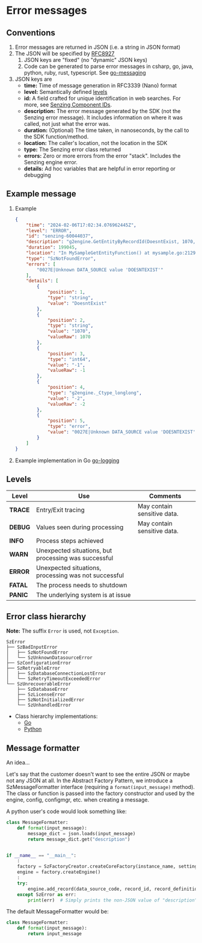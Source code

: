 # Error messages

## Conventions

1. Error messages are returned in JSON (i.e. a string in JSON format)
1. The JSON will be specified by
   [RFC8927](https://github.com/senzing-garage/go-messaging/blob/main/message-RFC8927.json)
    1. JSON keys are "fixed" (no "dynamic" JSON keys)
    1. Code can be generated to parse error messages in csharp, go, java, python, ruby, rust, typescript.
       See [go-messaging](https://github.com/senzing-garage/go-messaging)
1. JSON keys are
    - **time:** Time of message generation in RFC3339 (Nano) format
    - **level:** Semantically defined [levels](#levels)
    - **id:** A field crafted for unique identification in web searches.
      For more, see [Senzing Component IDs](https://github.com/senzing-garage/knowledge-base/blob/main/lists/senzing-component-ids.md).
    - **description:** The error message generated by the SDK (not the Senzing error message).
      It includes information on where it was called, not just what the error was.
    - **duration:** (Optional) The time taken, in nanoseconds, by the call to the SDK function/method.
    - **location:** The caller's location, not the location in the SDK
    - **type:** The Senzing error class returned
    - **errors:** Zero or more errors from the error "stack".
      Includes the Senzing engine error.
    - **details:** Ad hoc variables that are helpful in error reporting or debugging

## Example message

1. Example

    ```json
    {
        "time": "2024-02-06T17:02:34.076962445Z",
        "level": "ERROR",
        "id": "senzing-60044037",
        "description": "g2engine.GetEntityByRecordId(DoesntExist, 1070, -1) failed. Reason: DataSource not found",
        "duration": 199045,
        "location": "In MySampleGetEntityFunction() at mysample.go:2129",
        "type": "SzNotFoundError",
        "errors": [
            "0027E|Unknown DATA_SOURCE value 'DOESNTEXIST'"
        ],
        "details": [
            {
                "position": 1,
                "type": "string",
                "value": "DoesntExist"
            },
            {
                "position": 2,
                "type": "string",
                "value": "1070",
                "valueRaw": 1070
            },
            {
                "position": 3,
                "type": "int64",
                "value": "-1",
                "valueRaw": -1
            },
            {
                "position": 4,
                "type": "g2engine._Ctype_longlong",
                "value": "-2",
                "valueRaw": -2
            },
            {
                "position": 5,
                "type": "error",
                "value": "0027E|Unknown DATA_SOURCE value 'DOESNTEXIST'"
            }
        ]
    }
    ```

1. Example implementation in Go [go-logging](https://github.com/senzing-garage/go-logging)

## Levels

| Level     | Use                                                   | Comments                    |
|-----------|-------------------------------------------------------|-----------------------------|
| **TRACE** | Entry/Exit tracing                                    | May contain sensitive data. |
| **DEBUG** | Values seen during processing                         | May contain sensitive data. |
| **INFO**  | Process steps achieved                                |                             |
| **WARN**  | Unexpected situations, but processing was successful  |                             |
| **ERROR** | Unexpected situations, processing was not successful  |                             |
| **FATAL** | The process needs to shutdown                         |                             |
| **PANIC** | The underlying system is at issue                     |                             |

## Error class hierarchy

**Note:** The suffix `Error` is used, not `Exception`.

```console
SzError
├── SzBadInputError
│   ├── SzNotFoundError
│   └── SzUnknownDatasourceError
├── SzConfigurationError
├── SzRetryableError
│   ├── SzDatabaseConnectionLostError
│   └── SzRetryTimeoutExceededError
└── SzUnrecoverableError
    ├── SzDatabaseError
    ├── SzLicenseError
    ├── SzNotInitializedError
    └── SzUnhandledError
```

- Class hierarchy implementations:
  - [Go](https://github.com/senzing-garage/g2-sdk-go/blob/126.dockter.1/g2error/main.go)
  - [Python](https://github.com/senzing-garage/g2-sdk-python-next/blob/main/src/senzing/g2exception.py)

## Message formatter

An idea...

Let's say that the customer doesn't want to see the entire JSON or maybe not any JSON at all.
In the Abstract Factory Pattern, we introduce a SzMessageFormatter interface (requiring a `format(input_message)` method).
The class or function is passed into the factory constructor and used by the engine, config, configmgr, etc. when creating a message.

A python user's code would look something like:

```python
class MessageFormatter:
    def format(input_message):
        message_dict = json.loads(input_message)
        return message_dict.get("description")


if __name__ == "__main__":
    :
    factory = SzFactoryCreator.createCoreFactory(instance_name, settings, MessageFormatter)
    engine = factory.createEngine()
    :
    try:
        engine.add_record(data_source_code, record_id, record_definition)
    except SzError as err:
        print(err)  # Simply prints the non-JSON value of "description"
```

The default MessageFormatter would be:

```python
class MessageFormatter:
    def format(input_message):
        return input_message
```
